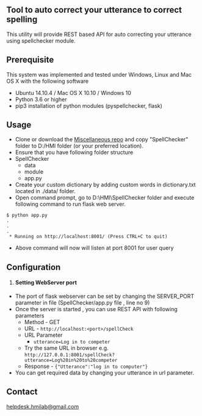 ## Tool to auto correct your utterance to correct spelling
This utility will provide REST based API for auto correcting your utterance using spellchecker module.

Prerequisite
-----------
This system was implemented and tested under Windows, Linux and Mac OS X with the following software 

+ Ubuntu 14.10.4 / Mac OS X 10.10 / Windows 10
+ Python 3.6 or higher
+ pip3 installation of python modules (pyspellchecker, flask)


Usage
-----
+ Clone or download the [Miscellaneous repo](https://github.com/hmi-digital/Miscelleinious) and copy "SpellChecker" folder to D:/HMI folder (or your preferred location).
+ Ensure that you have following folder structure
+ SpellChecker
	+ data
	+ module
	+ app.py
+ Create your custom dictionary by adding custom words in dictionary.txt located in ./data/ folder.
+ Open command prompt, go to D:\HMI\SpellChecker folder and execute following command to run flask web server.
```
$ python app.py
.
.
.
 * Running on http://localhost:8001/ (Press CTRL+C to quit)
```
+ Above command will now will listen at port 8001 for user query

Configuration
-------------
1. <h4> Setting WebServer port</h4>
+ The port of flask webserver can be set by changing the SERVER_PORT parameter in file (SpellChecker/app.py file , line no 9)
+ Once the server is started , you can use REST API with following parameters
	+ Method - GET
	+ URL - ```http://localhost:<port>/spellCheck```
	+ URL Parameter
		+ ```utterance=Log in to competer```
	+ Try the same URL in browser e.g. ```http://127.0.0.1:8001/spellCheck?utterance=Log%20in%20to%20competer```
	+ Response - ```{"Utterance":"log in to computer"}```
+ You can get required data by changing your utterance in url parameter.

Contact
-------
helpdesk.hmilab@gmail.com
